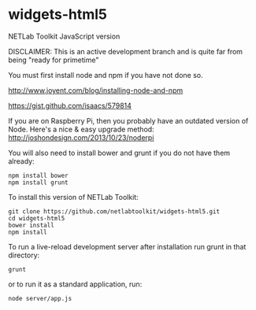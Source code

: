 widgets-html5
=============

NETLab Toolkit JavaScript version

DISCLAIMER: This is an active development branch and is quite far from being "ready for primetime"

You must first install node and npm if you have not done so.

http://www.joyent.com/blog/installing-node-and-npm 

https://gist.github.com/isaacs/579814

If you are on Raspberry Pi, then you probably have an outdated version of Node. Here's a nice & easy upgrade method: http://joshondesign.com/2013/10/23/noderpi

You will also need to install bower and grunt if you do not have them already:
```
npm install bower
npm install grunt
```

To install this version of NETLab Toolkit:
```
git clone https://github.com/netlabtoolkit/widgets-html5.git
cd widgets-html5
bower install
npm install
```
To run a live-reload development server after installation run grunt in that directory:
```
grunt
```
or to run it as a standard application, run:
```
node server/app.js
```

